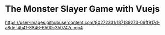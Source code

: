 # The Monster Slayer Game with Vuejs

https://user-images.githubusercontent.com/80272331/187189273-09ff917d-a8de-4b41-8846-6500c350747c.mp4

